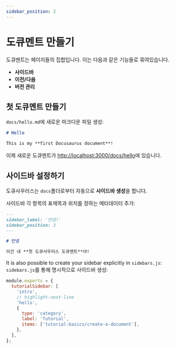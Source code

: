 ```yaml
---
sidebar_position: 2
---
```


# 도큐멘트 만들기

<!-- Documents are **groups of pages** connected through: -->
도큐멘트는 페이지들의 집합입니다. 이는 다음과 같은 기능들로 묶여있습니다.

<!-- - a **sidebar**
- **previous/next navigation**
- **versioning** -->
- **사이드바**
- **이전/다음**
- **버전 관리**

<!-- ## Create your first Doc -->
## 첫 도큐멘트 만들기

<!-- Create a Markdown file at `docs/hello.md`: -->
`docs/hello.md`에 새로운 마크다운 파일 생성:

```md title="docs/hello.md"
# Hello

This is my **first Docusaurus document**!
```

<!-- A new document is now available at [http://localhost:3000/docs/hello](http://localhost:3000/docs/hello). -->
이제 새로운 도큐멘트가 [http://localhost:3000/docs/hello](http://localhost:3000/docs/hello)에 있습니다.

<!-- ## Configure the Sidebar -->
## 사이드바 설정하기

<!-- Docusaurus automatically **creates a sidebar** from the `docs` folder. -->
도큐사우러스는 `docs`폴더로부터 자동으로 **사이드바 생성**을 합니다.

<!-- Add metadata to customize the sidebar label and position: -->
사이드바 각 항목의 표제목과 위치를 정하는 메타데이터 추가: 

```md title="docs/hello.md" {1-4}
---
sidebar_label: '안녕!'
sidebar_position: 3
---

# 안녕

이건 내 **첫 도큐사우러스 도큐멘트**야!
```

It is also possible to create your sidebar explicitly in `sidebars.js`:
`sidebars.js`를 통해 명시적으로 사이드바 생성:

```js title="sidebars.js"
module.exports = {
  tutorialSidebar: [
    'intro',
    // highlight-next-line
    'hello',
    {
      type: 'category',
      label: 'Tutorial',
      items: ['tutorial-basics/create-a-document'],
    },
  ],
};
```
